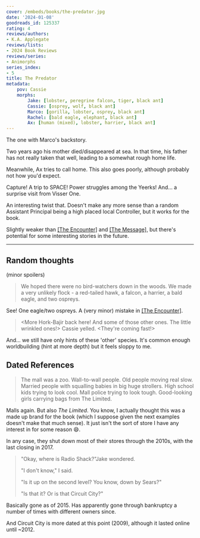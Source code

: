 ```yaml
---
cover: /embeds/books/the-predator.jpg
date: '2024-01-08'
goodreads_id: 125337
rating: 4
reviews/authors:
- K.A. Applegate
reviews/lists:
- 2024 Book Reviews
reviews/series:
- Animorphs
series_index:
- 5
title: The Predator
metadata:
    pov: Cassie
    morphs:
        Jake: [lobster, peregrine falcon, tiger, black ant]
        Cassie: [osprey, wolf, black ant]
        Marco: [gorilla, lobster, osprey, black ant]
        Rachel: [bald eagle, elephant, black ant]
        Ax: [human (mixed), lobster, harrier, black ant]
---
```

The one with Marco's backstory. 

Two years ago his mother died/disappeared at sea. In that time, his father has not really taken that well, leading to a somewhat rough home life. 

Meanwhile, Ax tries to call home. This also goes poorly, although probably not how you'd expect. 

Capture! A trip to SPACE! Power struggles among the Yeerks! And... a surprise visit from Visser One. 

An interesting twist that. Doesn't make any more sense than a random Assistant Principal being a high placed local Controller, but it works for the book. 

Slightly weaker than [[The Encounter]]() and [[The Message]](), but there's potential for some interesting stories in the future. 

<!--more-->

- - - 

## Random thoughts

(minor spoilers)

> We hoped there were no bird-watchers down in the woods. We made a very unlikely flock - a red-tailed hawk, a falcon, a harrier, a bald eagle, and two ospreys.

See! One eagle/two ospreys. A (very minor) mistake in [[The Encounter]]().

> <More Hork-Bajir back here! And some of those other ones. The little wrinkled ones!> Cassie yelled. <They're coming fast!>

And... we still have only hints of these 'other' species. It's common enough worldbuilding (hint at more depth) but it feels sloppy to me. 

## Dated References

> The mall was a zoo. Wall-to-wall people. Old people moving real slow. Married people with squalling babies in big huge strollers. High school kids trying to look cool. Mall police trying to look tough. Good-looking girls carrying bags from The Limited.

Malls again. But also *The Limited*. You know, I actually thought this was a made up brand for the book (which I suppose given the next examples doesn't make that much sense). It just isn't the sort of store I have any interest in for some reason :smile:. 

In any case, they shut down most of their stores through the 2010s, with the last closing in 2017. 

> "Okay, where is Radio Shack?"Jake wondered.
> 
> "I don't know," I said.
> 
> "Is it up on the second level? You know, down by Sears?"
> 
> "Is that it? Or is that Circuit City?"

Basically gone as of 2015. Has apparently gone through bankruptcy a number of times with different owners since. 

And Circuit City is more dated at this point (2009), although it lasted online until ~2012. 